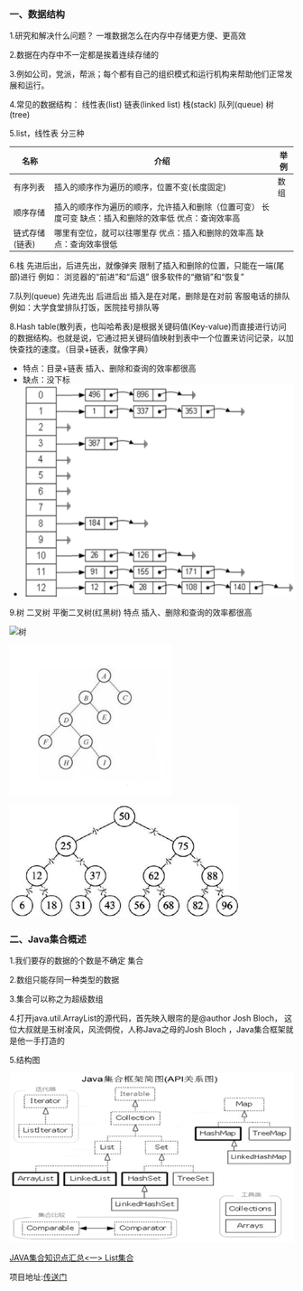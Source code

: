 ### 一、数据结构

1.研究和解决什么问题？
一堆数据怎么在内存中存储更方便、更高效

2.数据在内存中不一定都是挨着连续存储的

3.例如公司，党派，帮派；每个都有自己的组织模式和运行机构来帮助他们正常发展和运行。

4.常见的数据结构：
线性表(list)   链表(linked list)    栈(stack)    队列(queue)  树(tree)

5.list，线性表  分三种

|名称|介绍|举例|
|---|---|---|
|有序列表 |插入的顺序作为遍历的顺序，位置不变(长度固定)| 数组
|顺序存储 |插入的顺序作为遍历的顺序，允许插入和删除（位置可变）   长度可变   缺点：插入和删除的效率低    优点：查询效率高||
|链式存储(链表) |哪里有空位，就可以往哪里存  优点：插入和删除的效率高  缺点：查询效率很低||

6.栈   先进后出，后进先出，就像弹夹    限制了插入和删除的位置，只能在一端(尾部)进行
例如：
浏览器的“前进”和“后退”
很多软件的“撤销”和“恢复”

7.队列(queue)   先进先出  后进后出     插入是在对尾，删除是在对前      客服电话的排队
例如：大学食堂排队打饭，医院挂号排队等

8.Hash table(散列表，也叫哈希表)是根据关键码值(Key-value)而直接进行访问的数据结构。也就是说，它通过把关键码值映射到表中一个位置来访问记录，以加快查找的速度。（目录+链表，就像字典）

- 特点：目录+链表   插入、删除和查询的效率都很高
- 缺点：没下标
- ![哈希表](picture/01哈希表效果图.png)

9.树        二叉树      平衡二叉树(红黑树)   特点    插入、删除和查询的效率都很高

![树](picture/02树.png)

![二叉树](picture/03二叉树.png)

![平衡树](picture/04平衡二叉树.png)

### 二、Java集合概述

1.我们要存的数据的个数是不确定         集合

2.数组只能存同一种类型的数据

3.集合可以称之为超级数组

4.打开java.util.ArrayList的源代码，首先映入眼帘的是@author  Josh Bloch，
这位大叔就是玉树凌风，风流倜傥，人称Java之母的Josh Bloch ，Java集合框架就是他一手打造的

5.结构图

![结构图](picture/05集合整体图.png)


[JAVA集合知识点汇总<一> List集合](/Java_Collection01_List)

项目地址:[传送门](https://github.com/AFinalStone/Java_Collection)
